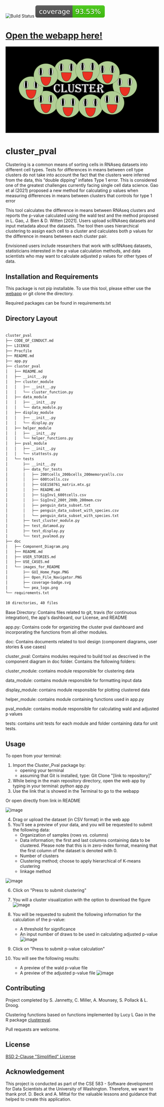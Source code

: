 ![Build Status](https://github.com/Cluster-Club/cluster_pval/actions/workflows/python-app.yml/badge.svg) 
![Coverage Button](doc/images_for_README/coverage-badge.svg)


# [Open the webapp here!](https://cluster-pval.herokuapp.com/)


![Logo image](doc/images_for_README/pea_logo.png)



# cluster_pval

Clustering is a common means of sorting cells in RNAseq datasets into different cell types. Tests for differences in means between cell type clusters do not take into account the fact that the clusters were inferred from the data, this “double dipping” inflates Type 1 error. This is considered one of the greatest challenges currently facing single cell data science. Gao et al (2021) proposed a new method for calculating p values when measuring differences in means between clusters that controls for type 1 error

This tool calculates the difference in means between RNAseq clusters and reports the p-value calculated using the wald test and the method proposed in L. Gao, J. Bien & D. Witten [2021]. Users upload scRNAseq datasets and input metadata about the datasets. The tool then uses hierarchical clustering to assign each cell to a cluster and calculates both p values for the difference in means between each cluster pair.

Envisioned users include researchers that work with scRNAseq datasets, statisticians interested in the p value calculation methods, and data scientists who may want to calculate adjusted p values for other types of data.


## Installation and Requirements
This package is not pip installable. To use this tool, please either use the [webapp](https://cluster-pval.herokuapp.com/) or git clone the directory.

Required packages can be found in requirements.txt

## Directory Layout

```bash

cluster_pval
├── CODE_OF_CONDUCT.md
├── LICENSE
├── Procfile
├── README.md
├── app.py
├── cluster_pval
│   ├── README.md
│   ├── __init__.py
│   ├── cluster_module
│   │   ├── __init__.py
│   │   └── cluster_function.py
│   ├── data_module
│   │   ├── __init__.py
│   │   └── data_module.py
│   ├── display_module
│   │   ├── __init__.py
│   │   └── display.py
│   ├── helper_module
│   │   ├── __init__.py
│   │   └── helper_functions.py
│   ├── pval_module
│   │   ├── __init__.py
│   │   └── stattests.py
│   └── tests
│       ├── __init__.py
│       ├── data_for_tests
│       │   ├── 200tcells_200bcells_200memorycells.csv
│       │   ├── 600tcells.csv
│       │   ├── GSE158761_matrix.mtx.gz
│       │   ├── README.md
│       │   ├── SigInv1_600tcells.csv
│       │   ├── SigInv2_200t_200b_200mem.csv
│       │   ├── penguin_data_subset.txt
│       │   ├── penguin_data_subset_with_species.csv
│       │   └── penguin_data_subset_with_species.txt
│       ├── test_cluster_module.py
│       ├── test_datamod.py
│       ├── test_display.py
│       └── test_pvalmod.py
├── doc
│   ├── Component_Diagram.png
│   ├── README.md
│   ├── USER_STORIES.md
│   ├── USE_CASES.md
│   └── images_for_README
│       ├── GUI_Home_Page.PNG
│       ├── Open_File_Navigator.PNG
│       ├── coverage-badge.svg
│       └── pea_logo.png
└── requirements.txt

10 directories, 40 files
```

Base Directory: Contains files related to git, travis (for continuous 
integration), the app's dashboard, our License, and README

app.py: Contains code for organizing the cluster pval dashboard and incorporating
the functions from all other modules.

doc: Contains documents related to tool design (component diagrams, user 
stories & use cases)

cluster_pval: Contains modules required to build tool as descrived in the 
component diagram in doc folder. Contains the following folders:

cluster_module: contains module responsible for clustering data

data_module: contains module responsible for formatting input data

display_module: contains module responsible for plotting clustered data

helper_module: contains module containing functions used in app.py

pval_module: contains module responsible for calculating wald and adjusted p 
values

tests: contains unit tests for each module and folder containing data for 
unit tests.

## Usage

To open from your terminal:
1. Import the Cluster_Pval package by:
	- opening your terminal
	- assuming that  Git is installed, type: Git Clone "[link to repository]"
2. While being in the main repository directory, 
   open the web app by typing in your terminal: python app.py
3. Use the link that is showed in the Terminal to go to the webapp

Or open directly from link in README

![image](https://user-images.githubusercontent.com/91644573/146061341-c8a438f8-3fc9-41c0-a716-061dde880b2b.png)


4. Drag or upload the dataset (in CSV format) in the web app
5. You'll see a preview of your data, and you will be requested to submit the following data:
	- Organization of samples (rows vs. columns)
	- Data information; the first and last columns containing data to be clustered. 
		Please note that this is in zero-index format, 
	  meaning that the first column of the dataset is denoted with 0. 
	- Number of clusters
	- Clustering method; choose to apply hierarchical of K-means clustering
	- linkage method

![image](https://user-images.githubusercontent.com/91644573/146061804-6020e1d6-a292-4e6d-8e8f-bd727e17947c.png)

6. Click on "Press to submit clustering"
7. You will a cluster visualization with the option to download the figure
 ![image](https://user-images.githubusercontent.com/91644573/146061937-7cb3c3ac-0a5a-4951-87e5-c2d3915c5338.png)

8. You will be requested to submit the following information for the calculation of the p-value:
	- A threshold for significance
	- An input number of draws to be used in calculating adjusted p-value
![image](https://user-images.githubusercontent.com/91644573/146062313-6404e2e4-45ff-4f2d-93bf-dda89aadb8a4.png)

10. Click on "Press to submit p-value calculation"
11. You will see the following results:
	- A preview of the wald p-value file
	- A preview of the adjusted p-value file 
![image](https://user-images.githubusercontent.com/91644573/146062599-1136306c-1bbd-4ca8-8bf9-ad2a2641235d.png)

	
## Contributing
Project completed by S. Jannetty, C. Miller, A. Mounsey, S. Pollack & L. Droog. 

Clustering functions based on functions implemented by Lucy L Gao in the R package [clusterpval](https://www.lucylgao.com/clusterpval/).

Pull requests are welcome. 

## License
[BSD 2-Clause "Simplified" License](https://choosealicense.com/licenses/bsd-2-clause/)

## Acknowledgement
This project is conducted as part of the CSE 583 - Software development for Data Scientists at the University of Washington. Therefore, we want to thank prof. D. Beck and A. Mittal for the valuable lessons and guidance that helped to create this application. 

